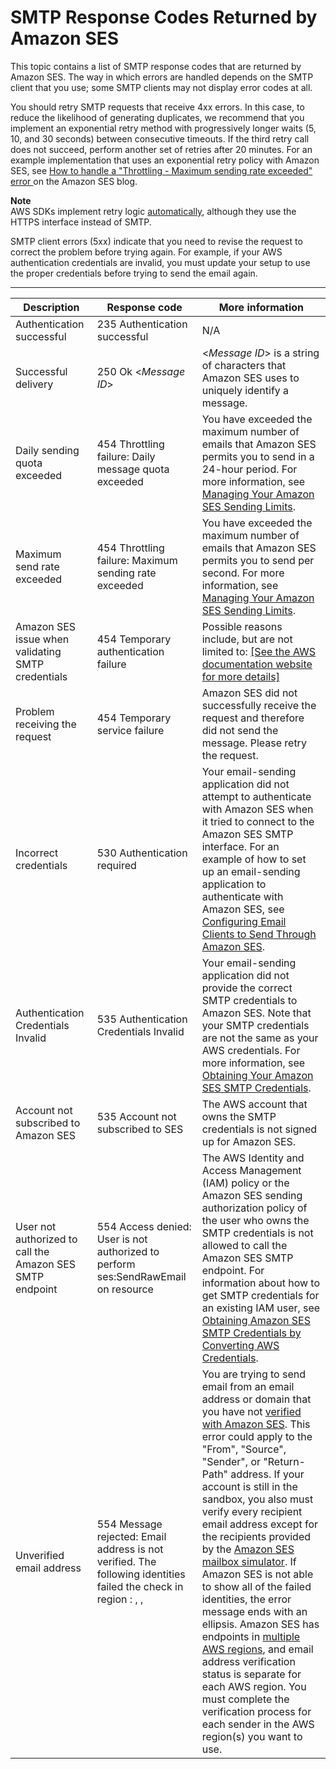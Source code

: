 # SMTP Response Codes Returned by Amazon SES<a name="smtp-response-codes"></a>

This topic contains a list of SMTP response codes that are returned by Amazon SES\. The way in which errors are handled depends on the SMTP client that you use; some SMTP clients may not display error codes at all\.

You should retry SMTP requests that receive 4xx errors\. In this case, to reduce the likelihood of generating duplicates, we recommend that you implement an exponential retry method with progressively longer waits \(5, 10, and 30 seconds\) between consecutive timeouts\. If the third retry call does not succeed, perform another set of retries after 20 minutes\. For an example implementation that uses an exponential retry policy with Amazon SES, see [How to handle a "Throttling \- Maximum sending rate exceeded" error ](https://aws.amazon.com//blogs/messaging-and-targeting/how-to-handle-a-throttling-maximum-sending-rate-exceeded-error/) on the Amazon SES blog\.

**Note**  
AWS SDKs implement retry logic [automatically](http://docs.aws.amazon.com/general/latest/gr/api-retries.html), although they use the HTTPS interface instead of SMTP\.

SMTP client errors \(5xx\) indicate that you need to revise the request to correct the problem before trying again\. For example, if your AWS authentication credentials are invalid, you must update your setup to use the proper credentials before trying to send the email again\. 


****  

| Description | Response code | More information | 
| --- | --- | --- | 
| Authentication successful | 235 Authentication successful | N/A | 
| Successful delivery | 250 Ok <*Message ID*> | <*Message ID*> is a string of characters that Amazon SES uses to uniquely identify a message\. | 
| Daily sending quota exceeded | 454 Throttling failure: Daily message quota exceeded | You have exceeded the maximum number of emails that Amazon SES permits you to send in a 24\-hour period\. For more information, see [Managing Your Amazon SES Sending Limits](manage-sending-limits.md)\. | 
| Maximum send rate exceeded | 454 Throttling failure: Maximum sending rate exceeded | You have exceeded the maximum number of emails that Amazon SES permits you to send per second\. For more information, see [Managing Your Amazon SES Sending Limits](manage-sending-limits.md)\. | 
| Amazon SES issue when validating SMTP credentials |  454 Temporary authentication failure  | Possible reasons include, but are not limited to:  [\[See the AWS documentation website for more details\]](http://docs.aws.amazon.com/ses/latest/DeveloperGuide/smtp-response-codes.html)  | 
| Problem receiving the request |  454 Temporary service failure  | Amazon SES did not successfully receive the request and therefore did not send the message\. Please retry the request\. | 
| Incorrect credentials | 530 Authentication required | Your email\-sending application did not attempt to authenticate with Amazon SES when it tried to connect to the Amazon SES SMTP interface\. For an example of how to set up an email\-sending application to authenticate with Amazon SES, see [Configuring Email Clients to Send Through Amazon SES](configure-email-client.md)\. | 
| Authentication Credentials Invalid | 535 Authentication Credentials Invalid | Your email\-sending application did not provide the correct SMTP credentials to Amazon SES\. Note that your SMTP credentials are not the same as your AWS credentials\. For more information, see [Obtaining Your Amazon SES SMTP Credentials](smtp-credentials.md)\. | 
| Account not subscribed to Amazon SES | 535 Account not subscribed to SES | The AWS account that owns the SMTP credentials is not signed up for Amazon SES\. | 
| User not authorized to call the Amazon SES SMTP endpoint | 554 Access denied: User <User ARN> is not authorized to perform ses:SendRawEmail on resource <Identity ARN> | The AWS Identity and Access Management \(IAM\) policy or the Amazon SES sending authorization policy of the user who owns the SMTP credentials is not allowed to call the Amazon SES SMTP endpoint\. For information about how to get SMTP credentials for an existing IAM user, see [Obtaining Amazon SES SMTP Credentials by Converting AWS Credentials](smtp-credentials.md#smtp-credentials-convert)\. | 
| Unverified email address | 554 Message rejected: Email address is not verified\. The following identities failed the check in region <region>: <identity1>, <identity2>, <identity3> | You are trying to send email from an email address or domain that you have not [verified with Amazon SES](verify-addresses-and-domains.md)\. This error could apply to the "From", "Source", "Sender", or "Return\-Path" address\. If your account is still in the sandbox, you also must verify every recipient email address except for the recipients provided by the [Amazon SES mailbox simulator](mailbox-simulator.md)\. If Amazon SES is not able to show all of the failed identities, the error message ends with an ellipsis\.  Amazon SES has endpoints in [multiple AWS regions](regions.md), and email address verification status is separate for each AWS region\. You must complete the verification process for each sender in the AWS region\(s\) you want to use\.  | 